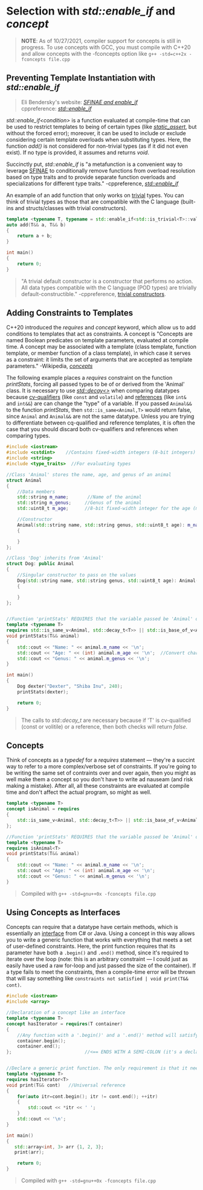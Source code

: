 # Selection with _std::enable\_if_ and _concept_
> **NOTE**: As of 10/27/2021, compiler support for concepts is still in progress. To use concepts with GCC, you must compile with C++20 and allow concepts with the 
> -fconcepts option like `g++ -std=c++2x -fconcepts file.cpp`

## Preventing Template Instantiation with _std::enable\_if_
> Eli Bendersky's website: [_SFINAE and enable_if_](https://eli.thegreenplace.net/2014/sfinae-and-enable_if/) <br />
> cppreference: [_std::enable\_if_](https://en.cppreference.com/w/cpp/types/enable_if) <br />

_std::enable\_if\<condition\>_ is a function evaluated at compile-time that can be used to restrict templates to being of certain types (like [_static\_assert_](https://en.cppreference.com/w/cpp/language/static_assert), but without the forced error); moreover, it can be used to include or exclude considering certain template overloads when substituting types. Here, the function _add()_ is not considered for non-trivial types (as if it did not even exist). If no type is provided, it assumes and returns _void_.

Succinctly put, _std::enable\_if_ is "a metafunction is a convenient way to leverage [SFINAE](https://en.cppreference.com/w/cpp/language/sfinae) to conditionally 
remove functions from overload resolution based on type traits and to provide separate function overloads and specializations for different type traits." -cppreference, [_std::enable\_if_](https://en.cppreference.com/w/cpp/types/enable_if)

An example of an add function that only works on [trivial](https://en.cppreference.com/w/cpp/named_req/TrivialType) types. You can think of trivial types as those that are
compatible with the C language (built-ins and structs/classes with trivial constructors).
```C++
template <typename T, typename = std::enable_if<std::is_trivial<T>::value>>
auto add(T&& a, T&& b)
{
    return a + b;
}

int main()
{
    return 0;
}
```
> "A trivial default constructor is a constructor that performs no action. All data types compatible with the C language (POD types) are trivially default-constructible." -cppreference, [trivial constructors](https://en.cppreference.com/w/cpp/language/default_constructor#Trivial_default_constructor).

## Adding Constraints to Templates
C++20 introduced the _requires_ and _concept_ keyword, which allow us to add conditions to templates that act as constraints. A concept is "Concepts are named Boolean predicates
on template parameters, evaluated at compile time. A concept may be associated with a template (class template, function template, or member function of a class template), 
in which case it serves as a constraint: it limits the set of arguments that are accepted as template parameters." -Wikipedia, [_concepts_](https://en.wikipedia.org/wiki/Concepts_(C%2B%2B))

The following example places a _requires_ constraint on the function _printStats_, forcing all passed types to be of or derived from the 'Animal' class. It is necessary
to use [_std::decay\<\>_](https://en.cppreference.com/w/cpp/types/decay) when comparing datatypes because [cv-qualifiers](https://en.cppreference.com/w/cpp/language/cv) (like
`const` and `volatile`) and [references](https://www.tutorialspoint.com/cplusplus/cpp_references.htm) (like `int&` and `int&&`) are can change the "type" of a variable.
If you passed `Animal&&` to the function _printStats_, then `std::is_same<Animal,T>` would return false, since `Animal` and `Animal&&` are not the same datatype. Unless you are 
trying to differentiate between cq-qualified and reference templates, it is often the case that you should discard both cv-qualifiers and references when comparing types.

```C++
#include <iostream>
#include <cstdint>    //Contains fixed-width integers (8-bit integers)
#include <string>
#include <type_traits>  //For evaluating types

//Class 'Animal' stores the name, age, and genus of an animal
struct Animal
{
    //Data members
    std::string m_name;       //Name of the animal
    std::string m_genus;     //Genus of the animal
    std::uint8_t m_age;      //8-bit fixed-width integer for the age (max value: 256)

    //Constructor
    Animal(std::string name, std::string genus, std::uint8_t age): m_name(name), m_genus(genus), m_age(age)
    {

    }
};

//Class 'Dog' inherits from 'Animal'
struct Dog: public Animal
{
    //Singular constructor to pass on the values
    Dog(std::string name, std::string genus, std::uint8_t age): Animal(name, genus, age)
    {

    }
};


//Function 'printStats' REQUIRES that the variable passed be 'Animal' or derived from it
template <typename T>
requires std::is_same_v<Animal, std::decay_t<T>> || std::is_base_of_v<Animal, std::decay_t<T>>
void printStats(T&& animal)
{
    std::cout << "Name: " << animal.m_name << '\n';
    std::cout << "Age: " << (int) animal.m_age << '\n';  //Convert char to int
    std::cout << "Genus: " << animal.m_genus << '\n';
}

int main()
{
    Dog dexter("Dexter", "Shiba Inu", 240);
    printStats(dexter);

    return 0;
}
```
> The calls to _std::decay\_t_ are necessary because if 'T' is cv-qualified (const or volitile) or a reference, then both checks will return _false_.

## Concepts
Think of concepts as a _typedef_ for a _requires_ statement — they're a succint way to refer to a more complex/verbose set of constraints. If you're going to be writing
the same set of contraints over and over again, then you might as well make them a concept so you don't have to write ad nauseam (and risk making a mistake). After all,
all these constraints are evaluated at compile time and don't affect the actual program, so might as well.

```C++
template <typename T>
concept isAnimal = requires
{
    std::is_same_v<Animal, std::decay_t<T>> || std::is_base_of_v<Animal, std::decay_t<T>>;
};

//Function 'printStats' REQUIRES that the variable passed be 'Animal' or derived from it
template <typename T>
requires isAnimal<T>
void printStats(T&& animal)
{
    std::cout << "Name: " << animal.m_name << '\n';
    std::cout << "Age: " << (int) animal.m_age << '\n';
    std::cout << "Genus: " << animal.m_genus << '\n';
}
```
> Compiled with `g++ -std=gnu++0x -fconcepts file.cpp`

## Using Concepts as Interfaces
Concepts can require that a datatype have certain methods, which is essentially an [interface](https://kindsonthegenius.com/blog/what-are-interfaces-in-c-and-java-a-simple-explanation/) from C# or Java. Using a concept in this way allows you to write a generic function that works with everything that meets a set of user-defined constraints.
Here, the print function requires that its parameter have both a `.begin()` and `.end()` method, since it's required to iterate over the loop (note: this is an arbitrary 
constraint — I could just as easily have used a raw for-loop and just passed the size of the container). If a type fails to meet the constraints, then a compile-time error
will be thrown that will say something like `constraints not satisfied | void print(T&& cont)`.

```C++
#include <iostream>
#include <array>

//Declaration of a concept like an interface
template <typename T>
concept hasIterator = requires(T container)
{
    //Any function with a '.begin()' and a '.end()' method will satisfy the 'hasIterator' requirement
    container.begin();
    container.end();
};                           //<== ENDS WITH A SEMI-COLON (it's a declaration!)


//Declare a generic print function. The only requirement is that it needs a '.begin()' and a '.end()' method
template <typename T>
requires hasIterator<T>
void print(T&& cont)   //Universal reference
{
    for(auto itr=cont.begin(); itr != cont.end(); ++itr)
    {
        std::cout << *itr << ' ';
    }
    std::cout << '\n';
}

int main()
{
   std::array<int, 3> arr {1, 2, 3};
   print(arr);

    return 0;
}
```
> Compiled with `g++ -std=gnu++0x -fconcepts file.cpp`
